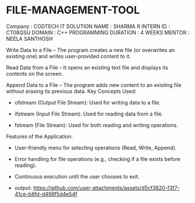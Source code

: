 # FILE-MANAGEMENT-TOOL
Company : CODTECH IT SOLUTION
NAME : SHARMA R
INTERN ID : CT08QSU
DOMAIN : C++ PROGRAMMING 
DURATION : 4 WEEKS
MENTOR : NEELA SANTHOSH

Write Data to a File – The program creates a new file (or overwrites an existing one) and writes user-provided content to it.

Read Data from a File – It opens an existing text file and displays its contents on the screen.

Append Data to a File – The program adds new content to an existing file without erasing its previous data.
Key Concepts Used:

* ofstream (Output File Stream): Used for writing data to a file.

* ifstream (Input File Stream): Used for reading data from a file.

* fstream (File Stream): Used for both reading and writing operations.

Features of the Application:

* User-friendly menu for selecting operations (Read, Write, Append).

* Error handling for file operations (e.g., checking if a file exists before reading).

* Continuous execution until the user chooses to exit.
* 
  output: https://github.com/user-attachments/assets/d5cf3820-f3f7-41ce-b8fd-d498f5d4e54f
